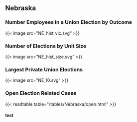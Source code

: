 ##  Nebraska

### Number Employees in a Union Election by Outcome
{{< image src="NE_hist_vic.svg" >}}

### Number of Elections by Unit Size
{{< image src="NE_hist_size.svg" >}}

### Largest Private Union Elections
{{< image src="NE_10.svg" >}}

### Open Election Related Cases
{{< readtable table="/tables/Nebraska/open.html" >}}

#### test
